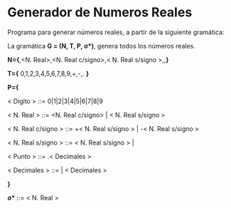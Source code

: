 # Generador de Numeros Reales
Programa para generar números reales, a partir de la siguiente gramática:

La gramática __G = (N, T, P, σ*)__, genera todos los números reales.

**N={**<Digito>,<N. Real>,<N. Real c/signo>,< N. Real s/signo >,<Punto>,<Decimales>**}**

**T={** 0,1,2,3,4,5,6,7,8,9,+,-,. __}__

**P={**

< Digito > ::= 0|1|2|3|4|5|6|7|8|9

< N. Real > ::= <N. Real c/signo> | < N. Real s/signo >

< N. Real c/signo > ::= +< N. Real s/signo > | -< N. Real s/signo >

< N. Real s/signo > ::= <Digito>< N. Real s/signo > | <Digito><Punto>

< Punto > ::= .< Decimales >

< Decimales > ::= <Digito> | <Digito>< Decimales >

**}**

__σ*__ ::= < N. Real >